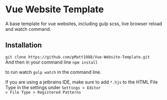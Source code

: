 <h1>Vue Website Template</h1>

A base template for vue websites, including gulp scss, live browser reload and watch command.


<h2>Installation</h2>
<code>git clone https://github.com/pMatt1988/Vue-Website-Template.git
</code>
And then in your command line <code>npm install</code>

to run watch  <code>gulp watch</code> in the command line.

If you are using a jetbrains IDE, make sure to add <code>*.hjs</code> to the HTML File Type in the settings under <code>Settings > Editor > File Type > Registered Patterns</code>